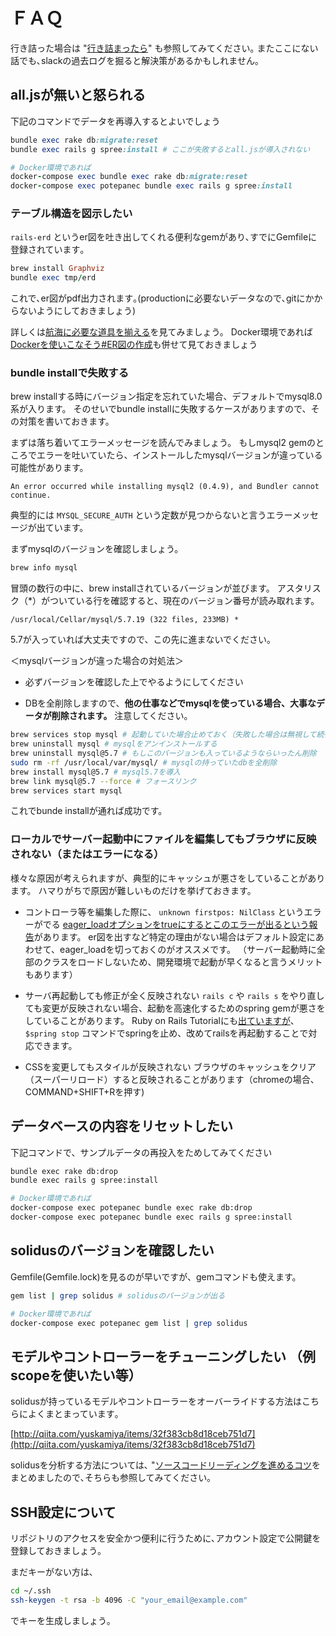 # ＦＡＱ

行き詰った場合は "[行き詰まったら](kimattara.md)" も参照してみてください｡ またここにない話でも､slackの過去ログを掘ると解決策があるかもしれません｡

## all.jsが無いと怒られる

下記のコマンドでデータを再導入するとよいでしょう

```ruby
bundle exec rake db:migrate:reset
bundle exec rails g spree:install # ここが失敗するとall.jsが導入されない

# Docker環境であれば
docker-compose exec bundle exec rake db:migrate:reset
docker-compose exec potepanec bundle exec rails g spree:install
```

### テーブル構造を図示したい

`rails-erd` というer図を吐き出してくれる便利なgemがあり､すでにGemfileに登録されています｡

```ruby
brew install Graphviz
bundle exec tmp/erd
```

これで､er図がpdf出力されます｡\(productionに必要ないデータなので､gitにかからないようにしておきましょう\)

詳しくは[航海に必要な道具を揃える](prepare.md)を見てみましょう。
Docker環境であれば[Dockerを使いこなそう#ER図の作成](./guidelines/manage_docker.md)も併せて見ておきましょう

### bundle installで失敗する

brew installする時にバージョン指定を忘れていた場合、デフォルトでmysql8.0系が入ります。
そのせいでbundle installに失敗するケースがありますので、その対策を書いておきます。

まずは落ち着いてエラーメッセージを読んでみましょう。
もしmysql2 gemのところでエラーを吐いていたら、インストールしたmysqlバージョンが違っている可能性があります。

```
An error occurred while installing mysql2 (0.4.9), and Bundler cannot continue.
```

典型的には `MYSQL_SECURE_AUTH` という定数が見つからないと言うエラーメッセージが出ています。

まずmysqlのバージョンを確認しましょう。

```bash
brew info mysql
```

冒頭の数行の中に、brew installされているバージョンが並びます。
アスタリスク（*）がついている行を確認すると、現在のバージョン番号が読み取れます。

```
/usr/local/Cellar/mysql/5.7.19 (322 files, 233MB) *
```

5.7が入っていれば大丈夫ですので、この先に進まないでください。


＜mysqlバージョンが違った場合の対処法＞

* 必ずバージョンを確認した上でやるようにしてください

* DBを全削除しますので、**他の仕事などでmysqlを使っている場合、大事なデータが削除されます。** 注意してください。

```bash
brew services stop mysql # 起動していた場合止めておく（失敗した場合は無視して続行）
brew uninstall mysql # mysqlをアンインストールする
brew uninstall mysql@5.7 # もしこのバージョンも入っているようならいったん削除
sudo rm -rf /usr/local/var/mysql/ # mysqlの持っていたdbを全削除
brew install mysql@5.7 # mysql5.7を導入
brew link mysql@5.7 --force # フォースリンク
brew services start mysql
```

これでbunde installが通れば成功です。

### ローカルでサーバー起動中にファイルを編集してもブラウザに反映されない（またはエラーになる）

様々な原因が考えられますが、典型的にキャッシュが悪さをしていることがあります。
ハマりがちで原因が難しいものだけを挙げておきます。

* コントローラ等を編集した際に、 `unknown firstpos: NilClass` というエラーがでる
[eager_loadオプションをtrueにするとこのエラーが出るという報告](https://github.com/rails/rails/pull/32296)があります。
er図を出すなど特定の理由がない場合はデフォルト設定にあわせて、eager_loadを切っておくのがオススメです。
（サーバー起動時に全部のクラスをロードしないため、開発環境で起動が早くなると言うメリットもあります）

* サーバ再起動しても修正が全く反映されない
`rails c` や `rails s` をやり直しても変更が反映されない場合、起動を高速化するためのspring gemが悪さをしていることがあります。
Ruby on Rails Tutorialにも[出ていますが](https://railstutorial.jp/chapters/static_pages?version=4.2#aside-processes)、`$spring stop` コマンドでspringを止め、改めてrailsを再起動することで対応できます。

* CSSを変更してもスタイルが反映されない
ブラウザのキャッシュをクリア（スーパーリロード）すると反映されることがあります（chromeの場合、COMMAND+SHIFT+Rを押す)

## データベースの内容をリセットしたい

下記コマンドで、サンプルデータの再投入をためしてみてください

```bash
bundle exec rake db:drop
bundle exec rails g spree:install

# Docker環境であれば
docker-compose exec potepanec bundle exec rake db:drop
docker-compose exec potepanec bundle exec rails g spree:install
```

## solidusのバージョンを確認したい
Gemfile(Gemfile.lock)を見るのが早いですが、gemコマンドも使えます。

```bash
gem list | grep solidus # solidusのバージョンが出る

# Docker環境であれば
docker-compose exec potepanec gem list | grep solidus
```

## モデルやコントローラーをチューニングしたい （例 scopeを使いたい等）

solidusが持っているモデルやコントローラーをオーバーライドする方法はこちらによくまとまっています｡

[http://qiita.com/yuskamiya/items/32f383cb8d18ceb751d7](http://qiita.com/yuskamiya/items/32f383cb8d18ceb751d7)

solidusを分析する方法については､ "[ソースコードリーディングを進めるコツ](if_you_get_stuck.md)をまとめましたので､そちらも参照してみてください｡

## SSH設定について

リポジトリのアクセスを安全かつ便利に行うために､アカウント設定で公開鍵を登録しておきましょう｡

まだキーがない方は､

```bash
cd ~/.ssh
ssh-keygen -t rsa -b 4096 -C "your_email@example.com"
```

でキーを生成しましょう｡
